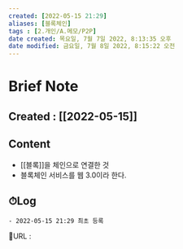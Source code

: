 ```yaml
---
created: [2022-05-15 21:29]
aliases: [블록체인]
tags : [2.개인/A.메모/P2P]
date created: 목요일, 7월 7일 2022, 8:13:35 오후
date modified: 금요일, 7월 8일 2022, 8:15:22 오전
---
```


# Brief Note
## Created : [[2022-05-15]]
## Content
- [[블록]]을 체인으로 연결한 것
- 블록체인 서비스를 웹 3.0이라 한다.

## ⏱Log
	- 2022-05-15 21:29 최초 등록


📙URL :